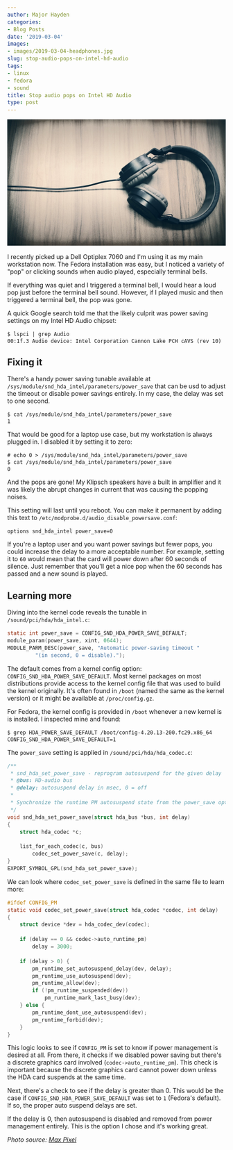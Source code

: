 ```yaml
---
author: Major Hayden
categories:
- Blog Posts
date: '2019-03-04'
images:
- images/2019-03-04-headphones.jpg
slug: stop-audio-pops-on-intel-hd-audio
tags:
- linux
- fedora
- sound
title: Stop audio pops on Intel HD Audio
type: post
---
```


![headphones]

I recently picked up a Dell Optiplex 7060 and I'm using it as my main
workstation now. The Fedora installation was easy, but I noticed a variety of
"pop" or clicking sounds when audio played, especially terminal bells.

If everything was quiet and I triggered a terminal bell, I would hear a loud
pop just before the terminal bell sound. However, if I played music and then
triggered a terminal bell, the pop was gone.

A quick Google search told me that the likely culprit was power saving
settings on my Intel HD Audio chipset:
```
$ lspci | grep Audio
00:1f.3 Audio device: Intel Corporation Cannon Lake PCH cAVS (rev 10)
```

## Fixing it

There's a handy power saving tunable available at
`/sys/module/snd_hda_intel/parameters/power_save` that can be usd to adjust
the timeout or disable power savings entirely. In my case, the delay was set
to one second.

```
$ cat /sys/module/snd_hda_intel/parameters/power_save
1
```

That would be good for a laptop use case, but my workstation is always
plugged in. I disabled it by setting it to zero:

```
# echo 0 > /sys/module/snd_hda_intel/parameters/power_save
$ cat /sys/module/snd_hda_intel/parameters/power_save
0
```

And the pops are gone! My Klipsch speakers have a built in amplifier and it
was likely the abrupt changes in current that was causing the popping noises.

This setting will last until you reboot. You can make it permanent by adding
this text to `/etc/modprobe.d/audio_disable_powersave.conf`:
```
options snd_hda_intel power_save=0
```

If you're a laptop user and you want power savings but fewer pops, you could
increase the delay to a more acceptable number. For example, setting it to
`60` would mean that the card will power down after 60 seconds of silence.
Just remember that you'll get a nice pop when the 60 seconds has passed and a
new sound is played.

## Learning more

Diving into the kernel code reveals the tunable in
`/sound/pci/hda/hda_intel.c`:

```c
static int power_save = CONFIG_SND_HDA_POWER_SAVE_DEFAULT;
module_param(power_save, xint, 0644);
MODULE_PARM_DESC(power_save, "Automatic power-saving timeout "
		 "(in second, 0 = disable).");
```

The default comes from a kernel config option:
`CONFIG_SND_HDA_POWER_SAVE_DEFAULT`. Most kernel packages on most
distributions provide access to the kernel config file that was used to build
the kernel originally. It's often found in `/boot` (named the same as the
kernel version) or it might be available at `/proc/config.gz`.

For Fedora, the kernel config is provided in `/boot` whenever a new kernel is
is installed. I inspected mine and found:

```
$ grep HDA_POWER_SAVE_DEFAULT /boot/config-4.20.13-200.fc29.x86_64
CONFIG_SND_HDA_POWER_SAVE_DEFAULT=1
```

The `power_save` setting is applied in `/sound/pci/hda/hda_codec.c`:

```c
/**
 * snd_hda_set_power_save - reprogram autosuspend for the given delay
 * @bus: HD-audio bus
 * @delay: autosuspend delay in msec, 0 = off
 *
 * Synchronize the runtime PM autosuspend state from the power_save option.
 */
void snd_hda_set_power_save(struct hda_bus *bus, int delay)
{
	struct hda_codec *c;

	list_for_each_codec(c, bus)
		codec_set_power_save(c, delay);
}
EXPORT_SYMBOL_GPL(snd_hda_set_power_save);
```

We can look where `codec_set_power_save` is defined in the same file to learn
more:

```c
#ifdef CONFIG_PM
static void codec_set_power_save(struct hda_codec *codec, int delay)
{
	struct device *dev = hda_codec_dev(codec);

	if (delay == 0 && codec->auto_runtime_pm)
		delay = 3000;

	if (delay > 0) {
		pm_runtime_set_autosuspend_delay(dev, delay);
		pm_runtime_use_autosuspend(dev);
		pm_runtime_allow(dev);
		if (!pm_runtime_suspended(dev))
			pm_runtime_mark_last_busy(dev);
	} else {
		pm_runtime_dont_use_autosuspend(dev);
		pm_runtime_forbid(dev);
	}
}
```

This logic looks to see if `CONFIG_PM` is set to know if power management is
desired at all. From there, it checks if we disabled power saving but there's
a discrete graphics card involved (`codec->auto_runtime_pm`). This check is
important because the discrete graphics card cannot power down unless the HDA
card suspends at the same time.

Next, there's a check to see if the delay is greater than 0. This would be
the case if `CONFIG_SND_HDA_POWER_SAVE_DEFAULT` was set to `1` (Fedora's
default). If so, the proper auto suspend delays are set.

If the delay is 0, then autosuspend is disabled and removed from power
management entirely. This is the option I chose and it's working great.

_Photo source: [Max Pixel](https://www.maxpixel.net/Headphone-Caption-Music-Sound-Listing-Music-2694489)_

[headphones]: /images/2019-03-04-headphones.jpg